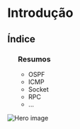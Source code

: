 # Introdução

<div  class="wrapper">

<div>
  <h2>Índice</h2>

  <ul>
  </li>
    <h3>Resumos</h3>
    <ul>
      <li>OSPF</li>
      <li>ICMP</li>
      <li>Socket</li>
      <li>RPC</li>
      <li>...</li>
    </ul>
  </li>
  </ul>
</div>


  <img src="/images/intro/dcn.svg" alt="Hero image">


</div>


      


